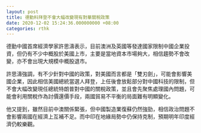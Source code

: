 ```yaml
---
layout: post
title: 德勤料拜登不會大幅改變現有對華關稅政策
date: 2020-12-02 15:24:36.000000000 +08:00
categories: rthk
---
```


德勤中國首席經濟學家許思濤表示，目前澳洲及英國等發達國家限制中國企業投資，但仍有不少中概股於美國上市，主要是當地資本市場夠大，相信趨勢不會改變，亦不會出現大規模中概股退市。

許思濤強調，有不少針對中國的政策，對美國而言都是「雙刃劍」，可能會影響美國企業，因此相信美國總統當選人拜登，上任後會放鬆部分對中國科技的限制，但不會大幅改變現任總統特朗普對中國的關稅政策，並且會先聚焦處理國內問題，可能會利用關稅作為討價還價手段，兩國貿易不平衡的局面難有明顯變化。

他又提到，雖然目前中澳關係緊張，但中國製造業復蘇仍然強勁，相信政治問題不會影響兩國在經濟上互補不足。而中印在地緣局勢中仍保持克制，預期明年印度經濟仍較樂觀。
